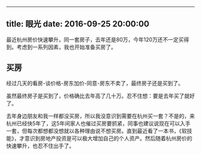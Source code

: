 
---
title: 眼光
date: 2016-09-25 20:00:00
---

最近杭州房价快速攀升，同一套房子，去年还是80万，今年120万还不一定买得到。考虑到一系列因素，我也开始准备买房了。


## 买房
经过几天的看房-谈价格-房东加价-同意-房东不卖了，最终房子还是买到了。

虽然最终房子是买到了，价格确比去年高了几十万。忍不住想：要是去年买了就好了。

去年身边朋友和我一样都没买房，所以我没意识到需要在杭州买一套？不是的，来杭州已经快5年了，这5年间家人也催过买房要抓紧，同事也建议说现在可以入手一套，但每次都想都没想就以各种理由说不想买房。直到最近看了一本书，《软技能》，才意识到房地产投资是可以极大增加自己的个人资产。然后随着杭州房价的快速攀升，也忍不住出手了。

## 














